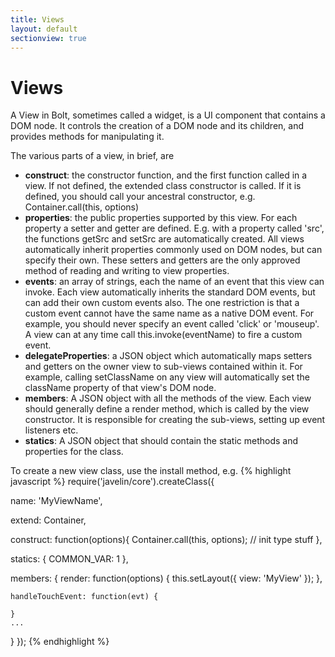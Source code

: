 ```yaml
---
title: Views
layout: default
sectionview: true
---
```


<h1>Views</h1>

A View in Bolt, sometimes called a widget, is a UI component that contains a DOM node.  It controls the creation of a DOM node and its children, and provides methods for manipulating it.

The various parts of a view, in brief, are

<ul>
  <li><b>construct</b>: the constructor function, and the first function called in a view.  If not defined, the extended class constructor is called.  If it is defined, you should call your ancestral constructor, e.g. Container.call(this, options)</li>
  <li><b>properties</b>: the public properties supported by this view.  For each property a setter and getter are defined.  E.g. with a property called 'src', the functions getSrc and setSrc are automatically created.  All views automatically inherit properties commonly used on DOM nodes, but can specify their own.  These setters and getters are the only approved method of reading and writing to view properties.</li>
  <li><b>events</b>: an array of strings, each the name of an event that this view can invoke.  Each view automatically inherits the standard DOM events, but can add their own custom events also.  The one restriction is that a custom event cannot have the same name as a native DOM event.  For example, you should never specify an event called 'click' or 'mouseup'.  A view can at any time call this.invoke(eventName) to fire a custom event.</li>
  <li><b>delegateProperties</b>: a JSON object which automatically maps setters and getters on the owner view to sub-views contained within it.  For example, calling setClassName on any view will automatically set the className property of that view's DOM node.</li>
  <li><b>members</b>: A JSON object with all the methods of the view.  Each view should generally define a render method, which is called by the view constructor.  It is responsible for creating the sub-views, setting up event listeners etc.</li>
  <li><b>statics</b>: A JSON object that should contain the static methods and properties for the class.</li>
</ul>

To create a new view class, use the install method, e.g.
{% highlight javascript %}
require('javelin/core').createClass({

  name: 'MyViewName',

  extend: Container,

  construct: function(options){
    Container.call(this, options);
    // init type stuff
  },

  statics: {
    COMMON_VAR: 1
  },

  members: {
    render: function(options) {
      this.setLayout({
        view: 'MyView'
      });
    },

    handleTouchEvent: function(evt) {

    }
    ...
  }
});
{% endhighlight %}
